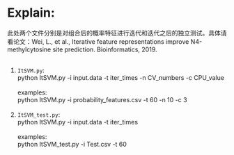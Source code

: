 Explain:
====
此处两个文件分别是对组合后的概率特征进行迭代和迭代之后的独立测试。具体请看论文：Wei, L., et al., Iterative feature representations improve N4-methylcytosine site prediction. Bioinformatics, 2019.<br><br>
1. `ItSVM.py`:<br>
    python ItSVM.py -i input.data -t iter_times -n CV_numbers -c CPU_value<br><br>
    examples:<br>
    python ItSVM.py -i probability_features.csv -t 60 -n 10 -c 3<br><br>
2. `ItSVM_test.py`:<br>
    python ItSVM.py -i input.data -t iter_times <br><br>
    examples:<br>
    python ItSVM_test.py -i Test.csv -t 60 <br>


